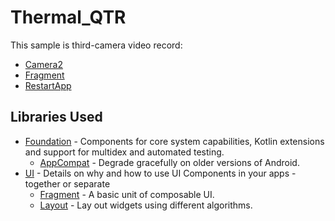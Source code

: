 Thermal_QTR
=================
This sample is third-camera video record:

* [Camera2](https://developer.android.com/reference/android/hardware/camera2/package-summary.html)
* [Fragment](https://developer.android.com/reference/android/app/Fragment.html)
* [RestartApp](https://qiita.com/Shiozawa/items/85f078ed57aed46f6b69.html)

Libraries Used
--------------
* [Foundation][0] - Components for core system capabilities, Kotlin extensions and support for
  multidex and automated testing.
  * [AppCompat][1] - Degrade gracefully on older versions of Android.
* [UI][2] - Details on why and how to use UI Components in your apps - together or separate
  * [Fragment][3] - A basic unit of composable UI.
  * [Layout][4] - Lay out widgets using different algorithms.

[0]: https://developer.android.com/jetpack/components
[1]: https://developer.android.com/topic/libraries/support-library/packages#v7-appcompat
[2]: https://developer.android.com/guide/topics/ui
[3]: https://developer.android.com/guide/components/fragments
[4]: https://developer.android.com/guide/topics/ui/declaring-layout
